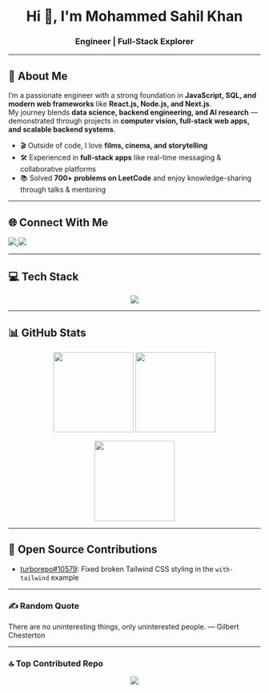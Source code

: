<h1 align="center">Hi 👋, I'm Mohammed Sahil Khan</h1>
<h3 align="center">Engineer  | Full-Stack Explorer</h3>

---

## 💫 About Me
I’m a passionate engineer with a strong foundation in **JavaScript, SQL, and modern web frameworks** like **React.js, Node.js, and Next.js**.  
My journey blends **data science, backend engineering, and AI research** — demonstrated through projects in **computer vision, full-stack web apps, and scalable backend systems**.

- 🎬 Outside of code, I love **films, cinema, and storytelling**   
- 🛠️ Experienced in **full-stack apps** like real-time messaging & collaborative platforms  
- 📚 Solved **700+ problems on LeetCode** and enjoy knowledge-sharing through talks & mentoring  

---

## 🌐 Connect With Me
<p align="left">
  <a href="https://linkedin.com/in/saaahil" target="_blank">
<img src="https://img.shields.io/badge/LINkedin-%230077B5.svg?style=for-the-badge&logo=linkedin&logoColor=white" />
  </a>
 
  <a href="https://x.com/lihaskahn" target="_blank">
<img src="https://img.shields.io/badge/-%23000000.svg?style=for-the-badge&logo=X&logoColor=white" />
  </a>
</p>

---

## 💻 Tech Stack
<p align="center">
  <img src="https://skillicons.dev/icons?i=js,ts,react,next,nodejs,express,mongodb,mysql,postgres,git,github,vercel,figma,tailwind" />
</p>

---

## 📊 GitHub Stats
<p align="center">
  <img src="https://github-readme-stats.vercel.app/api?username=sahyl&theme=radical&hide_border=false&include_all_commits=true&count_private=true" height="160"/>
  <img src="https://github-readme-streak-stats.herokuapp.com/?user=sahyl&theme=radical&hide_border=false" height="160"/>
</p>

<p align="center">
  <img src="https://github-readme-stats.vercel.app/api/top-langs/?username=sahyl&theme=radical&hide_border=false&layout=compact" height="160"/>
</p>

---

## 🧩 Open Source Contributions
- [turborepo#10579](https://github.com/vercel/turborepo/pull/10579): Fixed broken Tailwind CSS styling in the `with-tailwind` example

---
### ✍️ Random  Quote
<!--START_QUOTE-->
There are no uninteresting things, only uninterested people. — Gilbert Chesterton
<!--END_QUOTE-->

---

### 🔝 Top Contributed Repo
<p align="center">
  <img src="https://github-contributor-stats.vercel.app/api?username=sahyl&limit=5&theme=radical&combine_all_yearly_contributions=true" />
</p>
